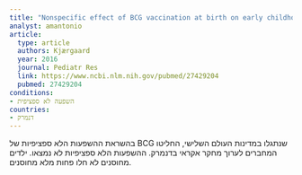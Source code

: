 ```yaml
---
title: "Nonspecific effect of BCG vaccination at birth on early childhood infections: a randomized, clinical multicenter trial"
analyst: amantonio
article:
  type: article
  authors: Kjærgaard
  year: 2016
  journal: Pediatr Res
  link: https://www.ncbi.nlm.nih.gov/pubmed/27429204
  pubmed: 27429204
conditions:
- השפעה לא ספציפית
countries:
- דנמרק
---
```


בהשראת ההשפעות הלא ספציפיות של BCG שנתגלו במדינות העולם השלישי, החליטו המחברים לערוך מחקר אקראי בדנמרק. ההשפעות הלא ספציפיות לא נמצאו. ילדים מחוסנים לא חלו פחות מלא מחוסנים.
